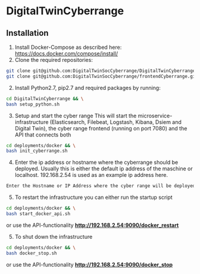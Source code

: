 # DigitalTwinCyberrange

## Installation

1. Install Docker-Compose as described here: https://docs.docker.com/compose/install/
2. Clone the required repositories:
```bash
git clone git@github.com:DigitalTwinSocCyberrange/DigitalTwinCyberrange.git && \
git clone git@github.com:DigitalTwinSocCyberrange/frontendCyberrange.git
 ```

2. Install Python2.7, pip2.7 and required packages by running:
```bash
cd DigitalTwinCyberrange && \
bash setup_python.sh
 ```
3. Setup and start the cyber range
This will start the microservice-infrastructure (Elasticsearch, Filebeat, Logstash, Kibana, Dsiem and Digital Twin), the cyber range frontend (running on port 7080) and the API that connects both

```bash
cd deployments/docker && \
bash init_cyberrange.sh
 ```
4. Enter the ip address or hostname where the cyberrange should be deployed. Usually this is either the default ip address of the maschine or localhost. 192.168.2.54 is used as an example ip address here.
  ```bash
  Enter the Hostname or IP Address where the cyber range will be deployed: 192.168.2.54
   ```

5. To restart the infrastructure you can either run the startup script
 
 ```bash
cd deployments/docker && \
bash start_docker_api.sh
 ```
   or use the API-functionality **http://192.168.2.54:9090/docker_restart**
 
5. To shut down the infrastructure
 
  ```bash
cd deployments/docker && \
bash docker_stop.sh
 ```
  or use the API-functionality **http://192.168.2.54:9090/docker_stop**
 

